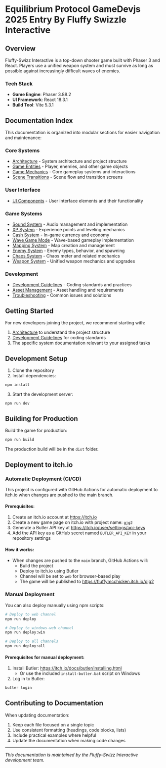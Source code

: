 # Equilibrium Protocol GameDevjs 2025 Entry By Fluffy Swizzle Interactive
## Overview

Fluffy-Swizz Interactive is a top-down shooter game built with Phaser 3 and React. Players use a unified weapon system and must survive as long as possible against increasingly difficult waves of enemies.

### Tech Stack

- **Game Engine**: Phaser 3.88.2
- **UI Framework**: React 18.3.1
- **Build Tool**: Vite 5.3.1

## Documentation Index

This documentation is organized into modular sections for easier navigation and maintenance:

### Core Systems

- [Architecture](Architecture.md) - System architecture and project structure
- [Game Entities](GameEntities.md) - Player, enemies, and other game objects
- [Game Mechanics](GameMechanics.md) - Core gameplay systems and interactions
- [Scene Transitions](SceneTransitions.md) - Scene flow and transition screens

### User Interface

- [UI Components](UIComponents.md) - User interface elements and their functionality

### Game Systems

- [Sound System](SoundSystem.md) - Audio management and implementation
- [XP System](XPSystem.md) - Experience points and leveling mechanics
- [Cash System](CashSystem.md) - In-game currency and economy
- [Wave Game Mode](WaveGameMode.md) - Wave-based gameplay implementation
- [Mapping System](MappingSystem.md) - Map creation and management
- [Enemy System](EnemySystem.md) - Enemy types, behavior, and spawning
- [Chaos System](ChaosSystem.md) - Chaos meter and related mechanics
- [Weapon System](WeaponSystem.md) - Unified weapon mechanics and upgrades

### Development

- [Development Guidelines](DevelopmentGuidelines.md) - Coding standards and practices
- [Asset Management](AssetManagement.md) - Asset handling and requirements
- [Troubleshooting](Troubleshooting.md) - Common issues and solutions

## Getting Started

For new developers joining the project, we recommend starting with:

1. [Architecture](Architecture.md) to understand the project structure
2. [Development Guidelines](DevelopmentGuidelines.md) for coding standards
3. The specific system documentation relevant to your assigned tasks

## Development Setup

1. Clone the repository
2. Install dependencies:
```bash
npm install
```
3. Start the development server:
```bash
npm run dev
```

## Building for Production

Build the game for production:
```bash
npm run build
```

The production build will be in the `dist` folder.

## Deployment to itch.io

### Automatic Deployment (CI/CD)

This project is configured with GitHub Actions for automatic deployment to itch.io when changes are pushed to the main branch.

#### Prerequisites:

1. Create an itch.io account at https://itch.io
2. Create a new game page on itch.io with project name: `gjg2`
3. Generate a Butler API key at https://itch.io/user/settings/api-keys
4. Add the API key as a GitHub secret named `BUTLER_API_KEY` in your repository settings

#### How it works:

- When changes are pushed to the `main` branch, GitHub Actions will:
  - Build the project
  - Deploy to itch.io using Butler
  - Channel will be set to `web` for browser-based play
  - The game will be published to https://fluffymcchicken.itch.io/gjg2

### Manual Deployment

You can also deploy manually using npm scripts:

```bash
# Deploy to web channel
npm run deploy

# Deploy to windows-web channel
npm run deploy:win

# Deploy to all channels
npm run deploy:all
```

#### Prerequisites for manual deployment:

1. Install Butler: https://itch.io/docs/butler/installing.html
   - Or use the included `install-butler.bat` script on Windows
2. Log in to Butler:
```bash
butler login
```

## Contributing to Documentation

When updating documentation:

1. Keep each file focused on a single topic
2. Use consistent formatting (headings, code blocks, lists)
3. Include practical examples where helpful
4. Update the documentation when making code changes

---

*This documentation is maintained by the Fluffy-Swizz Interactive development team.*
